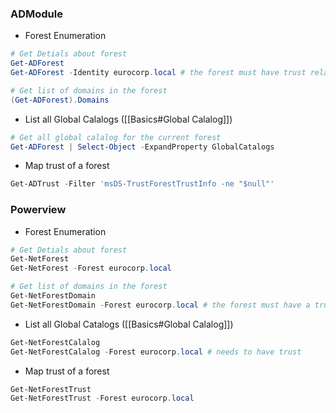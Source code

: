 ### ADModule
- Forest Enumeration
```powershell
# Get Detials about forest
Get-ADForest
Get-ADForest -Identity eurocorp.local # the forest must have trust relationship

# Get list of domains in the forest
(Get-ADForest).Domains
```
- List all Global Calalogs ([[Basics#Global Calalog]])
```powershell
# Get all global calalog for the current forest 
Get-ADForest | Select-Object -ExpandProperty GlobalCatalogs
```
- Map trust of a forest
```powershell
Get-ADTrust -Filter 'msDS-TrustForestTrustInfo -ne "$null"' 
```
### Powerview
- Forest Enumeration
```powershell
# Get Detials about forest
Get-NetForest
Get-NetForest -Forest eurocorp.local

# Get list of domains in the forest
Get-NetForestDomain
Get-NetForestDomain -Forest eurocorp.local # the forest must have a trust relationship
```
- List all Global Catalogs ([[Basics#Global Calalog]])
```powershell
Get-NetForestCalalog
Get-NetForestCalalog -Forest eurocorp.local # needs to have trust 
```
- Map trust of a forest
```powershell
Get-NetForestTrust
Get-NetForestTrust -Forest eurocorp.local
```